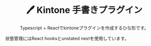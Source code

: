 <h1 align="center">🖊️ Kintone 手書きプラグイン</h1>
<p align="center">Typescript + Reactでkintoneプラグインを作成するひな形です。</p>

状態管理にはReact hooksとunstated nextを使用しています。
